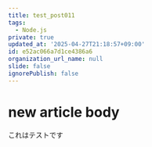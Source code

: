 ```yaml
---
title: test_post011
tags:
  - Node.js
private: true
updated_at: '2025-04-27T21:18:57+09:00'
id: e52ac066a7d1ce4386a6
organization_url_name: null
slide: false
ignorePublish: false
---
```

# new article body
これはテストです
